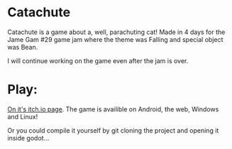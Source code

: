 # Catachute

Catachute is a game about a, well, parachuting cat! 
Made in 4 days for the Jame Gam #29 game jam where the theme was Falling and special object was Bean.

I will continue working on the game even after the jam is over.

# Play:
[On it's itch.io page](https://omonattie.itch.io/Catachute). The game is availible on Android, the web, Windows and Linux!

Or you could compile it yourself by git cloning the project and opening it inside godot...